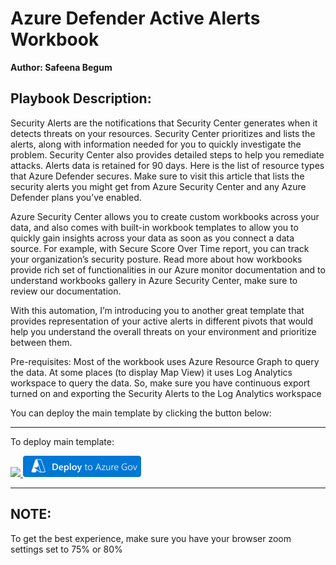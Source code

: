 # Azure Defender Active Alerts Workbook
**Author: Safeena Begum**

## Playbook Description: 
Security Alerts are the notifications that Security Center generates when it detects threats on your resources. Security Center prioritizes and lists the alerts, along with information needed for you to quickly investigate the problem. Security Center also provides detailed steps to help you remediate attacks. Alerts data is retained for 90 days. Here is the list of resource types that Azure Defender secures. Make sure to visit this article that lists the security alerts you might get from Azure Security Center and any Azure Defender plans you’ve enabled. 

Azure Security Center allows you to create custom workbooks across your data, and also comes with built-in workbook templates to allow you to quickly gain insights across your data as soon as you connect a data source. For example, with Secure Score Over Time report, you can track your organization’s security posture. Read more about how workbooks provide rich set of functionalities in our Azure monitor documentation and to understand workbooks gallery in Azure Security Center, make sure to review our documentation. 

With this automation, I’m introducing you to another great template that provides representation of your active alerts in different pivots that would help you understand the overall threats on your environment and prioritize between them. 

Pre-requisites: Most of the workbook uses Azure Resource Graph to query the data. At some places (to display Map View) it uses Log Analytics workspace to query the data. So, make sure you have continuous export turned on and exporting the Security Alerts to the Log Analytics workspace 

You can deploy the main template by clicking the button below:

***

To deploy main template:

<a href="https://portal.azure.com/#create/Microsoft.Template/uri/https%3A%2F%2Fraw.githubusercontent.com%2FAzure%2FAzure-Security-Center%2Fmaster%2FWorkbooks%2FAzureDefenderActiveAlerts%2Fazuredeploy.json" target="_blank">
    <img src="https://aka.ms/deploytoazurebutton"/>
</a>
<a href="https://portal.azure.com/#create/Microsoft.Template/uri/https%3A%2F%2Fraw.githubusercontent.com%2FAzure%2FAzure-Security-Center%2Fmaster%2FWorkbooks%2FAzureDefenderActiveAlerts%2Fazuredeploy.json" target="_blank">
<img src="https://raw.githubusercontent.com/Azure/azure-quickstart-templates/master/1-CONTRIBUTION-GUIDE/images/deploytoazuregov.png"/>
</a> 

***

## NOTE: 
To get the best experience, make sure you have your browser zoom settings set to 75% or 80%

